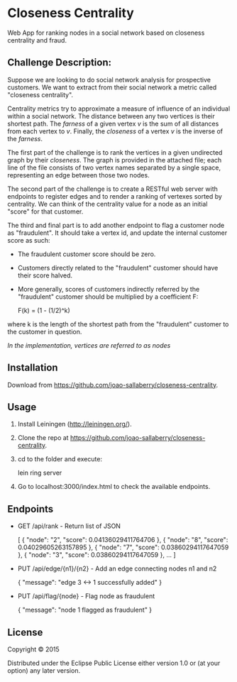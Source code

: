 # Closeness Centrality

Web App for ranking nodes in a social network based on closeness centrality and fraud.

## Challenge Description:

Suppose we are looking to do social network analysis for prospective customers. We want to extract from their social network a metric called "closeness centrality".

Centrality metrics try to approximate a measure of influence of an individual within a social network. The distance between any two vertices is their shortest path. The *farness* of a given vertex *v* is the sum of all distances from each vertex to *v*. Finally, the *closeness* of a vertex *v* is the inverse of the *farness*.

The first part of the challenge is to rank the vertices in a given undirected graph by their *closeness*. The graph is provided in the attached file; each line of the file consists of two vertex names separated by a single space, representing an edge between those two nodes.

The second part of the challenge is to create a RESTful web server with endpoints to register edges and to render a ranking of vertexes sorted by centrality. We can think of the centrality value for a node as an initial "score" for that customer.

The third and final part is to add another endpoint to flag a customer node as "fraudulent". It should take a vertex id, and update the internal customer score as such:
- The fraudulent customer score should be zero.
- Customers directly related to the "fraudulent" customer should have their score halved.
- More generally, scores of customers indirectly referred by the "fraudulent" customer should be multiplied by a coefficient F:

    F(k) = (1 - (1/2)^k)

where k is the length of the shortest path from the "fraudulent" customer to the customer in question.

*In the implementation, vertices are referred to as nodes*

## Installation

Download from https://github.com/joao-sallaberry/closeness-centrality.

## Usage

1. Install Leiningen (http://leiningen.org/).

2. Clone the repo at https://github.com/joao-sallaberry/closeness-centrality.

3. cd to the folder and execute:
   
    lein ring server

4. Go to localhost:3000/index.html to check the available endpoints.

## Endpoints

- GET /api/rank - Return list of JSON 

    [ { "node": "2", "score": 0.04136029411764706 },
      { "node": "8", "score": 0.04029605263157895 },
      { "node": "7", "score": 0.03860294117647059 },
      { "node": "3", "score": 0.03860294117647059 },
      ... ]

- PUT /api/edge/{n1}/{n2} - Add an edge connecting nodes n1 and n2

    { "message": "edge 3 <-> 1 successfully added" }

- PUT /api/flag/{node} - Flag node as fraudulent

    { "message": "node 1 flagged as fraudulent" }

## License

Copyright © 2015

Distributed under the Eclipse Public License either version 1.0 or (at
your option) any later version.
